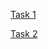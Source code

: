 <a href="https://rahulcell.github.io/Css-Day4/Task%201/">Task 1</a>

<a href="https://rahulcell.github.io/Css-Day4/Task%202/">Task 2</a>

